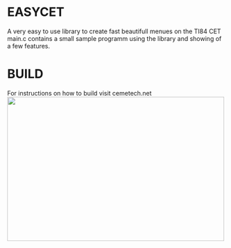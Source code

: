 # EASYCET
A very easy to use library to create fast beautifull menues on the TI84 CET
main.c contains a small sample programm using the library and showing of a few features.
# BUILD
For instructions on how to build visit cemetech.net
<img src="https://github.com/marcrobm/EASYCET/edit/master/test.png" width="500" height="333">
